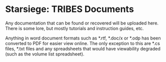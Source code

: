 # Starsiege: TRIBES Documents

Any documentation that can be found or recovered will be uploaded here. There is some lore, but mostly tutorials and instruction guides, etc.

Anything in word document formats such as *.rtf, *.doc/x or *.odp has been converted to PDF for easier view online. The only exception to this are *.cs files, *.txt files and any spreadsheets that would have viewability degraded (such as the volume list spreadsheet).